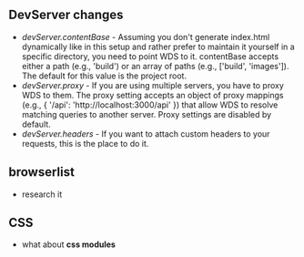 ## DevServer changes
- _devServer.contentBase_ - Assuming you don't generate index.html dynamically like in this setup and rather prefer to maintain it yourself in a specific directory, you need to point WDS to it. contentBase accepts either a path (e.g., 'build') or an array of paths (e.g., ['build', 'images']). The default for this value is the project root.
- _devServer.proxy_ - If you are using multiple servers, you have to proxy WDS to them. The proxy setting accepts an object of proxy mappings (e.g., { '/api': 'http://localhost:3000/api' }) that allow WDS to resolve matching queries to another server. Proxy settings are disabled by default.
- _devServer.headers_ - If you want to attach custom headers to your requests, this is the place to do it.

## browserlist
- research it

## CSS
- what about **css modules**
